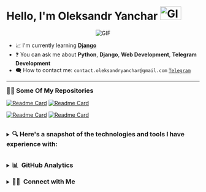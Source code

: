 # Hello, I'm Oleksandr Yanchar <img src="https://media2.giphy.com/media/v1.Y2lkPTc5MGI3NjExcHV5Y2Fzc3B3YXR2OGc0bjMzaWhsd2h1YnFmcXlidnIzZzF1MHM3OCZlcD12MV9pbnRlcm5hbF9naWZfYnlfaWQmY3Q9Zw/xUPGGDNsLvqsBOhuU0/giphy.gif" alt="GIF" height="35" width="55">
</p>

<p align="center" style="text-align: center;">
  <img src="https://media.giphy.com/media/zOvBKUUEERdNm/giphy.gif" alt="GIF">
</p>

- 📈 I'm currently learning **[Django](https://www.djangoproject.com/)**
- ❓ You can ask me about **Python**, **Django**, **Web Development**, **Telegram Development**
- 🗨️ How to contact me: `contact.oleksandryanchar@gmail.com` [`Telegram`](https://t.me/sodhfhertgihfloj)

---

<h3 style="display: inline;">👨‍💻 Some Of My Repositories</h3>

[![Readme Card](https://github-readme-stats.vercel.app/api/pin/?username=OleksandrYanchar&repo=lokatir-bot&theme=algolia)](https://github.com/OleksandrYanchar/lokatir-bot) [![Readme Card](https://github-readme-stats.vercel.app/api/pin/?username=OleksandrYanchar&repo=django-quiz-website&theme=algolia)](https://github.com/OleksandrYanchar/django-quiz-website)

[![Readme Card](https://github-readme-stats.vercel.app/api/pin/?username=OleksandrYanchar&repo=Simple-Data-View&theme=algolia)](https://github.com/OleksandrYanchar/Simple-Data-View) [![Readme Card](https://github-readme-stats.vercel.app/api/pin/?username=OleksandrYanchar&repo=Vacancies-Parser-Bot&theme=algolia)](https://github.com/OleksandrYanchar/Vacancies-Parser-Bot)





<br>
<details>
<summary>
<h3 style="display: inline;">🔍 Here's a snapshot of the technologies and tools I have experience with:</h3>
</summary>

### 🛠 &nbsp;Main Tech Stack
![Python](https://img.shields.io/badge/-Python-333333?style=flat&logo=python)
![Django](https://img.shields.io/badge/-Django-333333?style=flat&logo=django)
![DjangoREST](https://img.shields.io/badge/DJANGO-REST-ff1709?style=for-the-badge&logo=django&logoColor=white&color=ff1709&labelColor=gray)
![PostgreSQL](https://img.shields.io/badge/-PostgreSQL-333333?style=flat&logo=postgresql)
![Aiogram](https://img.shields.io/badge/-Aiogram-333333?style=flat)


### 🌱 &nbsp;Also Worked With
![HTML](https://img.shields.io/badge/-HTML-333333?style=flat&logo=html5)
![CSS](https://img.shields.io/badge/-CSS-333333?style=flat&logo=css3)
![JavaScript](https://img.shields.io/badge/-JavaScript-333333?style=flat&logo=javascript)
![SQLite](https://img.shields.io/badge/-SQLite-333333?style=flat&logo=sqlite)
![GraphQL](https://img.shields.io/badge/-GraphQL-333333?style=flat&logo=graphql)
![React](https://img.shields.io/badge/-React-333333?style=flat&logo=react)




### 🧰 &nbsp;Additional Skills and Tools
![Linux](https://img.shields.io/badge/-Linux-333333?style=flat&logo=linux)
![Git](https://img.shields.io/badge/-Git-333333?style=flat&logo=git)
![GitHub](https://img.shields.io/badge/-GitHub-333333?style=flat&logo=github)
![GitLab](https://img.shields.io/badge/-GitLab-333333?style=flat&logo=gitlab)
![Docker](https://img.shields.io/badge/-Docker-333333?style=flat&logo=docker)
![Docker Compose](https://img.shields.io/badge/-Docker%20Compose-333333?style=flat&logo=docker-compose)
![C](https://img.shields.io/badge/-C-333333?style=flat&logo=c)
![Selenium](https://img.shields.io/badge/-Selenium-333333?style=flat&logo=selenium)
![Python Requests](https://img.shields.io/badge/Python-Requests-333333?style=flat)
![C#](https://img.shields.io/badge/-C%23-333333?style=flat&logo=c-sharp)
![Redis](https://img.shields.io/badge/-Redis-333333?style=flat&logo=redis)
![Celery](https://img.shields.io/badge/-Celery-333333?style=flat&logo=celery)
![Postman](https://img.shields.io/badge/-Postman-333333?style=flat&logo=postman)
![Nginx](https://img.shields.io/badge/-Nginx-333333?style=flat&logo=nginx)


</details>

<br>



<br>

<details>
<summary>
  <h3 style="display: inline;">📊 &nbsp;GitHub Analytics</h3>
</summary>

<p align="center">
  <img height="200em" src="https://github-readme-stats.vercel.app/api?username=OleksandrYanchar&show_icons=true&theme=algolia" />
</p>
<p align="center">
  <img height="200em" src="https://github-readme-streak-stats.herokuapp.com/?user=OleksandrYanchar&&theme=algolia&hide_border=true" />
</p>
<p align="center">
  <img src="https://github-readme-stats.vercel.app/api/top-langs/?username=OleksandrYanchar&layout=compact&theme=algolia" alt="Top Languages">
</p>

</details>



<br>
<details>
<summary>
<h3 style="display: inline;">🤝🏻 &nbsp;Connect with Me</h3>
</summary>
<body>


<p align="center">
  <a href="https://t.me/sodhfhertgihfloj" class="image-container">
    <img src="https://cdn.icon-icons.com/icons2/2429/PNG/512/telegram_logo_icon_147228.png" alt="Telegram" height="128" width="128">
  </a>
  <a href="https://www.linkedin.com/in/oleksandr-yanchar-b24043289/" class="image-container">
    <img src="https://cdn.icon-icons.com/icons2/2037/PNG/512/in_linked_linkedin_media_social_icon_124259.png" alt="LinkedIn" height="128" width="128">
  </a>
  <a href="https://mail.google.com/mail/u/0/#sent?compose=GTvVlcSBnNRHdWDkfsjxDbxWgvLHLGvqRbcxBLjjgDmptdBnDrfWqFchTkXjvlclXSzFLjsmKkvKj" class="image-container">
    <img src="https://cdn.icon-icons.com/icons2/272/PNG/512/Email_30017.png" alt="Email" height="128" width="128">
  </a>
</p>

</body>

</details>
<style>
    /* Add space between images */
    .image-container {
      margin-right: 50px; /* Adjust the margin as needed */
    }
  </style>






